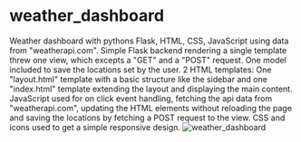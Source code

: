 # weather_dashboard
Weather dashboard with pythons Flask, HTML, CSS, JavaScript using data from "weatherapi.com".
Simple Flask backend rendering a single template threw one view, which excepts a "GET" and a "POST" request. One model included to save the locations set by the user.
2 HTML templates: One "layout.html" template with a basic structure like the sidebar and one "index.html" template extending the layout and displaying the main content.
JavaScript used for on click event handling, fetching the api data from "weatherapi.com", updating the HTML elements without reloading the page and saving the locations by fetching a POST request to the view.
CSS and icons used to get a simple responsive design.
![weather_dashboard](https://github.com/Maiz22/weather_dashboard/assets/114342435/922f6d6f-e7c9-4347-8574-a6c2f4ce65ee)

